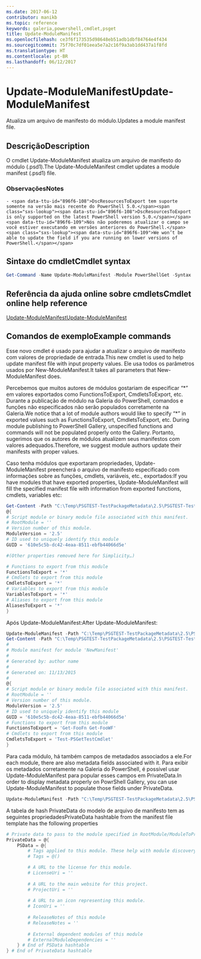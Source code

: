 ```yaml
---
ms.date: 2017-06-12
contributor: manikb
ms.topic: reference
keywords: galeria,powershell,cmdlet,psget
title: Update-ModuleManifest
ms.openlocfilehash: ce3f6f173535d98648eb51adb1dbf84764e4f434
ms.sourcegitcommit: 75f70c7df01eea5e7a2c16f9a3ab1dd437a1f8fd
ms.translationtype: HT
ms.contentlocale: pt-BR
ms.lasthandoff: 06/12/2017
---
```

# <a name="update-modulemanifest"></a><span data-ttu-id="896f6-103">Update-ModuleManifest</span><span class="sxs-lookup"><span data-stu-id="896f6-103">Update-ModuleManifest</span></span>
<span data-ttu-id="896f6-104">Atualiza um arquivo de manifesto do módulo.</span><span class="sxs-lookup"><span data-stu-id="896f6-104">Updates a module manifest file.</span></span>

## <a name="description"></a><span data-ttu-id="896f6-105">Descrição</span><span class="sxs-lookup"><span data-stu-id="896f6-105">Description</span></span>

<span data-ttu-id="896f6-106">O cmdlet Update-ModuleManifest atualiza um arquivo de manifesto do módulo (.psd1).</span><span class="sxs-lookup"><span data-stu-id="896f6-106">The Update-ModuleManifest cmdlet updates a module manifest (.psd1) file.</span></span>

### <a name="notes"></a><span data-ttu-id="896f6-107">Observações</span><span class="sxs-lookup"><span data-stu-id="896f6-107">Notes</span></span>
    - <span data-ttu-id="896f6-108">DscResourcesToExport tem suporte somente na versão mais recente do PowerShell 5.0.</span><span class="sxs-lookup"><span data-stu-id="896f6-108">DscResourcesToExport is only supported on the latest PowerShell version 5.0.</span></span> <span data-ttu-id="896f6-109">Nós não poderemos atualizar o campo se você estiver executando em versões anteriores do PowerShell.</span><span class="sxs-lookup"><span data-stu-id="896f6-109">We won’t be able to update the field if you are running on lower versions of PowerShell.</span></span>

## <a name="cmdlet-syntax"></a><span data-ttu-id="896f6-110">Sintaxe do cmdlet</span><span class="sxs-lookup"><span data-stu-id="896f6-110">Cmdlet syntax</span></span>
```powershell
Get-Command -Name Update-ModuleManifest -Module PowerShellGet -Syntax
```

## <a name="cmdlet-online-help-reference"></a><span data-ttu-id="896f6-111">Referência da ajuda online sobre cmdlets</span><span class="sxs-lookup"><span data-stu-id="896f6-111">Cmdlet online help reference</span></span>

[<span data-ttu-id="896f6-112">Update-ModuleManifest</span><span class="sxs-lookup"><span data-stu-id="896f6-112">Update-ModuleManifest</span></span>](http://go.microsoft.com/fwlink/?LinkId=619311)

## <a name="example-commands"></a><span data-ttu-id="896f6-113">Comandos de exemplo</span><span class="sxs-lookup"><span data-stu-id="896f6-113">Example commands</span></span>

<span data-ttu-id="896f6-114">Esse novo cmdlet é usado para ajudar a atualizar o arquivo de manifesto com valores de propriedade de entrada.</span><span class="sxs-lookup"><span data-stu-id="896f6-114">This new cmdlet is used to help update manifest file with input property values.</span></span> <span data-ttu-id="896f6-115">Ele usa todos os parâmetros usados por New-ModuleManifest.</span><span class="sxs-lookup"><span data-stu-id="896f6-115">It takes all parameters that New-ModuleManifest does.</span></span>

<span data-ttu-id="896f6-116">Percebemos que muitos autores de módulos gostariam de especificar “\*” em valores exportados como FunctionsToExport, CmdletsToExport, etc. Durante a publicação de módulo na Galeria do PowerShell, comandos e funções não especificados não serão populados corretamente na Galeria.</span><span class="sxs-lookup"><span data-stu-id="896f6-116">We notice that a lot of module authors would like to specify “\*” in exported values such as FunctionsToExport, CmdletsToExport, etc. During module publishing to PowerShell Gallery, unspecified functions and commands will not be populated properly onto the Gallery.</span></span> <span data-ttu-id="896f6-117">Portanto, sugerimos que os autores de módulos atualizem seus manifestos com valores adequados.</span><span class="sxs-lookup"><span data-stu-id="896f6-117">Therefore, we suggest module authors update their manifests with proper values.</span></span>

<span data-ttu-id="896f6-118">Caso tenha módulos que exportaram propriedades, Update-ModuleManifest preencherá o arquivo de manifesto especificado com informações sobre as funções, cmdlets, variáveis, etc., exportados:</span><span class="sxs-lookup"><span data-stu-id="896f6-118">If you have modules that have exported properties, Update-ModuleManifest will fill the specified manifest file with information from exported functions, cmdlets, variables etc:</span></span>
```powershell
Get-Content -Path "C:\Temp\PSGTEST-TestPackageMetadata\2.5\PSGTEST-TestPackageMetadata.psd1"
@{
# Script module or binary module file associated with this manifest.
# RootModule = ''
# Version number of this module.
ModuleVersion = '2.5'
# ID used to uniquely identify this module
GUID = '610e5c5b-dc42-4eaa-8511-ebfb44066d5e'

#(Other properties removed here for Simplicity…)

# Functions to export from this module
FunctionsToExport = '*'
# Cmdlets to export from this module
CmdletsToExport = '*'
# Variables to export from this module
VariablesToExport = '*'
# Aliases to export from this module
AliasesToExport = '*'
}
```

<span data-ttu-id="896f6-119">Após Update-ModuleManifest:</span><span class="sxs-lookup"><span data-stu-id="896f6-119">After Update-ModuleManifest:</span></span>
```powershell
Update-ModuleManifest -Path "C:\Temp\PSGTEST-TestPackageMetadata\2.5\PSGTEST-TestPackageMetadata.psd1"
Get-Content -Path "C:\Temp\PSGTEST-TestPackageMetadata\2.5\PSGTEST-TestPackageMetadata.psd1"
#
# Module manifest for module 'NewManifest'
#
# Generated by: author name
#
# Generated on: 11/13/2015
#
@{
# Script module or binary module file associated with this manifest.
# RootModule = ''
# Version number of this module.
ModuleVersion = '2.5'
# ID used to uniquely identify this module
GUID = '610e5c5b-dc42-4eaa-8511-ebfb44066d5e'
# Functions to export from this module
FunctionsToExport = 'Get-FooFn Get-FooWF'
# Cmdlets to export from this module
CmdletsToExport = 'Test-PSGetTestCmdlet'
}
```

<span data-ttu-id="896f6-120">Para cada módulo, há também campos de metadados associados a ele.</span><span class="sxs-lookup"><span data-stu-id="896f6-120">For each module, there are also metadata fields associated with it.</span></span> <span data-ttu-id="896f6-121">Para exibir os metadados corretamente na Galeria do PowerShell, é possível usar Update-ModuleManifest para popular esses campos em PrivateData.</span><span class="sxs-lookup"><span data-stu-id="896f6-121">In order to display metadata properly on PowrShell Gallery, you can use Update-ModuleManifest to populate those fields under PrivateData.</span></span>

```powershell
Update-ModuleManifest -Path "C:\Temp\PSGTEST-TestPackageMetadata\2.5\PSGTEST-TestPackageMetadata.psd1" -Tags "Tag1" -LicenseUri "http://license.com" -ProjectUri "http://project.com" -IconUri "http://icon.com" -ReleaseNotes "Test module"
```

<span data-ttu-id="896f6-122">A tabela de hash PrivateData do modelo de arquivo de manifesto tem as seguintes propriedades</span><span class="sxs-lookup"><span data-stu-id="896f6-122">PrivateData hashtable from the manifest file template has the following properties</span></span>

```powershell
# Private data to pass to the module specified in RootModule/ModuleToProcess. This may also contain a PSData hashtable with additional module metadata used by PowerShell.
PrivateData = @{
    PSData = @{
        # Tags applied to this module. These help with module discovery in online galleries.
        # Tags = @()

        # A URL to the license for this module.
        # LicenseUri = ''
    
        # A URL to the main website for this project.
        # ProjectUri = ''
        
        # A URL to an icon representing this module.
        # IconUri = ''
        
        # ReleaseNotes of this module
        # ReleaseNotes = ''
        
        # External dependent modules of this module
        # ExternalModuleDependencies = ''
    } # End of PSData hashtable
} # End of PrivateData hashtable
```

